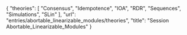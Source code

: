 {
    "theories": [
        "Consensus",
        "Idempotence",
        "IOA",
        "RDR",
        "Sequences",
        "Simulations",
        "SLin"
    ],
    "url": "entries/abortable_linearizable_modules/theories",
    "title": "Session Abortable_Linearizable_Modules"
}